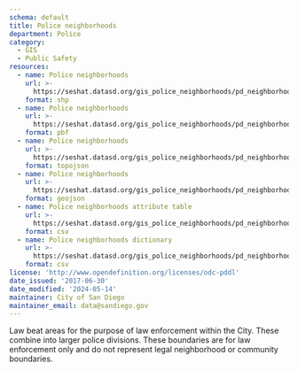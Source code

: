 ```yaml
---
schema: default
title: Police neighborhoods
department: Police
category:
  - GIS
  - Public Safety
resources:
  - name: Police neighborhoods
    url: >-
      https://seshat.datasd.org/gis_police_neighborhoods/pd_neighborhoods_datasd.zip
    format: shp
  - name: Police neighborhoods
    url: >-
      https://seshat.datasd.org/gis_police_neighborhoods/pd_neighborhoods_datasd.pbf
    format: pbf
  - name: Police neighborhoods
    url: >-
      https://seshat.datasd.org/gis_police_neighborhoods/pd_neighborhoods_datasd.topo.json
    format: topojson
  - name: Police neighborhoods
    url: >-
      https://seshat.datasd.org/gis_police_neighborhoods/pd_neighborhoods_datasd.geojson
    format: geojson
  - name: Police neighborhoods attribute table
    url: >-
      https://seshat.datasd.org/gis_police_neighborhoods/pd_neighborhoods_datasd.csv
    format: csv
  - name: Police neighborhoods dictionary
    url: >-
      https://seshat.datasd.org/gis_police_neighborhoods/pd_neighborhoods_dictionary_datasd.csv
    format: csv
license: 'http://www.opendefinition.org/licenses/odc-pddl'
date_issued: '2017-06-30'
date_modified: '2024-05-14'
maintainer: City of San Diego
maintainer_email: data@sandiego.gov
---
```

Law beat areas for the purpose of law enforcement within the City. These combine into larger police divisions. These boundaries are for law enforcement only and do not represent legal neighborhood or community boundaries.
<!--more-->
